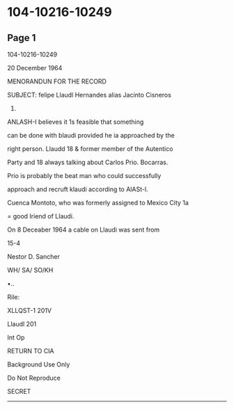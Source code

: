 # 104-10216-10249

## Page 1

104-10216-10249

20 December 1964

MENORANDUN FOR THE RECORD

SUBJECT: felipe Llaudl Hernandes alias Jacinto Cisneros

1.

ANLASH-I believes it 1s feasible that something

can be done with blaudi provided he ia approached by the

right person. Llaudd 18 & former member of the Autentico

Party and 18 always talking about Carlos Prio. Bocarras.

Prio is probably the beat man who could successfully

approach and recruft klaudi according to AlASt-l.

Cuenca Montoto, who was formerly assigned to Mexico City 1a

= good Iriend of Llaudi.

On 8 Deceaber 1964 a cable on Llaudi was sent from

15-4

Nestor D. Sancher

WH/ SA/ SO/KH

•..

Rile:

XLLQST-1 201V

Llaudl 201

Int Op

RETURN TO CIA

Background Use Only

Do Not Reproduce

SECRET

---

